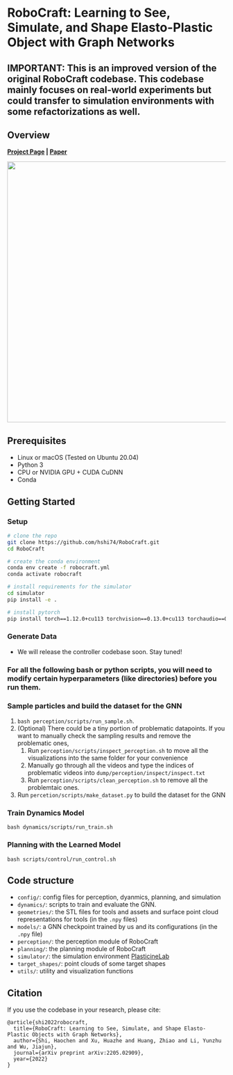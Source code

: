 
# RoboCraft: Learning to See, Simulate, and Shape Elasto-Plastic Object with Graph Networks

## IMPORTANT: This is an improved version of the original RoboCraft codebase. This codebase mainly focuses on real-world experiments but could transfer to simulation environments with some refactorizations as well.

<!-- ## [The controller codebase of RoboCraft](https://github.com/hshi74/deformable_ros)
The controller is based on ROS Noetic and [Polymetis](https://facebookresearch.github.io/fairo/polymetis/). It's especially useful if you're working with a Franka Panda robot arm and a Franka hand gripper. -->

## Overview

**[Project Page](http://hxu.rocks/robocraft/) |  [Paper](https://arxiv.org/pdf/2205.02909.pdf)**

<img src="images/robocraft.gif" width="600">

## Prerequisites
- Linux or macOS (Tested on Ubuntu 20.04)
- Python 3
- CPU or NVIDIA GPU + CUDA CuDNN
- Conda

## Getting Started

### Setup
```bash
# clone the repo
git clone https://github.com/hshi74/RoboCraft.git
cd RoboCraft

# create the conda environment
conda env create -f robocraft.yml
conda activate robocraft

# install requirements for the simulator
cd simulator
pip install -e .

# install pytorch
pip install torch==1.12.0+cu113 torchvision==0.13.0+cu113 torchaudio==0.12.0 --extra-index-url https://download.pytorch.org/whl/cu113
```

### Generate Data
<!-- - See [the controller codebase of RoboCraft](https://github.com/hshi74/deformable_ros) -->
- We will release the controller codebase soon. Stay tuned!

### For all the following bash or python scripts, you will need to modify certain hyperparameters (like directories) before you run them.

### Sample particles and build the dataset for the GNN
1. `bash perception/scripts/run_sample.sh`.
1. (Optional) There could be a tiny portion of problematic datapoints. If you want to manually check the sampling results and remove the problematic ones, 
    1. Run `perception/scripts/inspect_perception.sh` to move all the visualizations into the same folder for your convenience
    1. Manually go through all the videos and type the indices of problematic videos into `dump/perception/inspect/inspect.txt`
    1. Run `perception/scripts/clean_perception.sh` to remove all the problemtaic ones.
1. Run `percetion/scripts/make_dataset.py` to build the dataset for the GNN

### Train Dynamics Model
`bash dynamics/scripts/run_train.sh`

### Planning with the Learned Model
`bash scripts/control/run_control.sh`

## Code structure
- `config/`: config files for perception, dyanmics, planning, and simulation
- `dynamics/`: scripts to train and evaluate the GNN.
- `geometries/`: the STL files for tools and assets and surface point cloud representations for tools (in the `.npy` files)
- `models/`: a GNN checkpoint trained by us and its configurations (in the `.npy` file)
- `perception/`: the perception module of RoboCraft
- `planning/`: the planning module of RoboCraft
- `simulator/`: the simulation environment [PlasticineLab](https://github.com/hzaskywalker/PlasticineLab)
- `target_shapes/`: point clouds of some target shapes
- `utils/`: utility and visualization functions

## Citation
If you use the codebase in your research, please cite:
```
@article{shi2022robocraft,
  title={RoboCraft: Learning to See, Simulate, and Shape Elasto-Plastic Objects with Graph Networks},
  author={Shi, Haochen and Xu, Huazhe and Huang, Zhiao and Li, Yunzhu and Wu, Jiajun},
  journal={arXiv preprint arXiv:2205.02909},
  year={2022}
}
```

